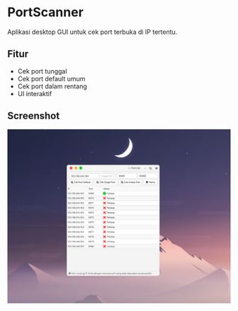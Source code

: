 # PortScanner

Aplikasi desktop GUI untuk cek port terbuka di IP tertentu.

## Fitur
- Cek port tunggal
- Cek port default umum
- Cek port dalam rentang
- UI interaktif

## Screenshot
![Demo](screenshots.png)
